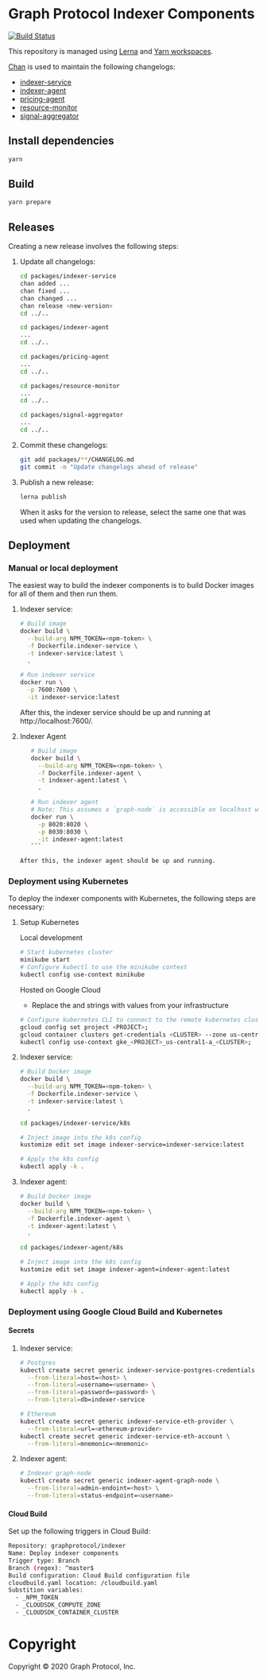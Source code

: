 # Graph Protocol Indexer Components

[![Build Status](https://travis-ci.com/graphprotocol/indexer.svg?branch=master)](https://travis-ci.com/graphprotocol/indexer)

This repository is managed using [Lerna](https://lerna.js.org/) and [Yarn
workspaces](https://classic.yarnpkg.com/en/docs/workspaces/).

[Chan](https://github.com/geut/chan/tree/master/packages/chan) is used to
maintain the following changelogs:

- [indexer-service](packages/indexer-service/CHANGELOG.md)
- [indexer-agent](packages/indexer-agent/CHANGELOG.md)
- [pricing-agent](packages/pricing-agent/CHANGELOG.md)
- [resource-monitor](packages/resource-monitor/CHANGELOG.md)
- [signal-aggregator](packages/signal-aggregator/CHANGELOG.md)

## Install dependencies

```sh
yarn
```

## Build

```sh
yarn prepare
```

## Releases

Creating a new release involves the following steps:

1. Update all changelogs:

   ```sh
   cd packages/indexer-service
   chan added ...
   chan fixed ...
   chan changed ...
   chan release <new-version>
   cd ../..

   cd packages/indexer-agent
   ...
   cd ../..

   cd packages/pricing-agent
   ...
   cd ../..

   cd packages/resource-monitor
   ...
   cd ../..

   cd packages/signal-aggregator
   ...
   cd ../..
   ```

2. Commit these changelogs:

   ```sh
   git add packages/**/CHANGELOG.md
   git commit -m "Update changelogs ahead of release"
   ```

3. Publish a new release:

   ```sh
   lerna publish
   ```

   When it asks for the version to release, select the same one that was used
   when updating the changelogs.

## Deployment

### Manual or local deployment

The easiest way to build the indexer components is to build Docker images for
all of them and then run them.

1. Indexer service:

   ```sh
   # Build image
   docker build \
     --build-arg NPM_TOKEN=<npm-token> \
     -f Dockerfile.indexer-service \
     -t indexer-service:latest \
     .

   # Run indexer service
   docker run \
     -p 7600:7600 \
     -it indexer-service:latest
   ```

   After this, the indexer service should be up and running at
   http://localhost:7600/.

2. Indexer Agent

    ```sh
       # Build image
       docker build \
         --build-arg NPM_TOKEN=<npm-token> \
         -f Dockerfile.indexer-agent \
         -t indexer-agent:latest \
         .
    
       # Run indexer agent 
       # Note: This assumes a `graph-node` is accessible on localhost with the admin endpoint on port 8020 and status endpoint on port 8030. 
       docker run \
         -p 8020:8020 \
         -p 8030:8030 \
         -it indexer-agent:latest        
       ```

   After this, the indexer agent should be up and running.

### Deployment using Kubernetes

To deploy the indexer components with Kubernetes, the following steps are
necessary:

1. Setup Kubernetes

    Local development
    ```sh        
    # Start kubernetes cluster   
    minikube start
    # Configure kubectl to use the minikube context
    kubectl config use-context minikube
    ```
   
    Hosted on Google Cloud
      - Replace the <CLUSTER> and <PROJECT> strings with values from your infrastructure
    ```sh     
    # Configure kubernetes CLI to connect to the remote kubernetes cluster
    gcloud config set project <PROJECT>;
    gcloud container clusters get-credentials <CLUSTER> --zone us-central1-a;
    kubectl config use-context gke_<PROJECT>_us-central1-a_<CLUSTER>;           
    ```
   
2. Indexer service:

   ```sh
   # Build Docker image
   docker build \
     --build-arg NPM_TOKEN=<npm-token> \
     -f Dockerfile.indexer-service \
     -t indexer-service:latest \
     .

   cd packages/indexer-service/k8s

   # Inject image into the k8s config
   kustomize edit set image indexer-service=indexer-service:latest

   # Apply the k8s config
   kubectl apply -k .
   ```

3. Indexer agent:

   ```sh
   # Build Docker image
   docker build \
     --build-arg NPM_TOKEN=<npm-token> \
     -f Dockerfile.indexer-agent \
     -t indexer-agent:latest \
     .

   cd packages/indexer-agent/k8s

   # Inject image into the k8s config
   kustomize edit set image indexer-agent=indexer-agent:latest

   # Apply the k8s config
   kubectl apply -k . 
   ```
   
### Deployment using Google Cloud Build and Kubernetes

#### Secrets

1. Indexer service:

   ```sh
   # Postgres
   kubectl create secret generic indexer-service-postgres-credentials \
     --from-literal=host=<host> \
     --from-literal=username=<username> \
     --from-literal=password=<password> \
     --from-literal=db=indexer-service

   # Ethereum
   kubectl create secret generic indexer-service-eth-provider \
     --from-literal=url=<ethereum-provider>
   kubectl create secret generic indexer-service-eth-account \
     --from-literal=mnemonic=<mnemonic>
   ```
2. Indexer agent:

   ```sh
   # Indexer graph-node
   kubectl create secret generic indexer-agent-graph-node \
     --from-literal=admin-endoint=<host> \
     --from-literal=status-endpoint=<username>    
   ```
   
#### Cloud Build

Set up the following triggers in Cloud Build:

```sh
Repository: graphprotocol/indexer
Name: Deploy indexer components
Trigger type: Branch
Branch (regex): ^master$
Build configuration: Cloud Build configuration file
cloudbuild.yaml location: /cloudbuild.yaml
Substition variables:
  - _NPM_TOKEN
  - _CLOUDSDK_COMPUTE_ZONE
  - _CLOUDSDK_CONTAINER_CLUSTER
```

# Copyright

Copyright &copy; 2020 Graph Protocol, Inc.
